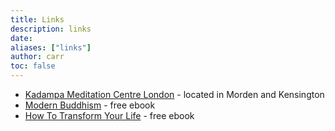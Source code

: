 ```yaml
---
title: Links
description: links
date: 
aliases: ["links"]
author: carr
toc: false
---
```


- [Kadampa Meditation Centre London](https://meditation.london/) - located in Morden and Kensington
- [Modern Buddhism](https://kadampa.org/book/modern-buddhism) - free ebook
- [How To Transform Your Life](https://kadampa.org/book/how-to-transform-your-life) - free ebook


